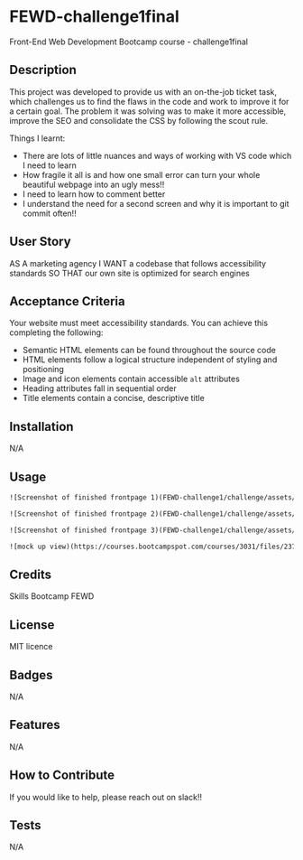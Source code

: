 # FEWD-challenge1final
Front-End Web Development Bootcamp course - challenge1final

## Description

This project was developed to provide us with an on-the-job ticket task, which challenges us to find the flaws in the code and work to improve it for a certain goal. The problem it was solving was to make it more accessible, improve the SEO and consolidate the CSS by following the scout rule.

Things I learnt:
- There are lots of little nuances and ways of working with VS code which I need to learn
- How fragile it all is and how one small error can turn your whole beautiful webpage into an ugly mess!!
- I need to learn how to comment better
- I understand the need for a second screen and why it is important to git commit often!!

## User Story

AS A marketing agency
I WANT a codebase that follows accessibility standards
SO THAT our own site is optimized for search engines

## Acceptance Criteria

Your website must meet accessibility standards. You can achieve this completing the following:

* Semantic HTML elements can be found throughout the source code
* HTML elements follow a logical structure independent of styling and positioning
* Image and icon elements contain accessible `alt` attributes
* Heading attributes fall in sequential order
* Title elements contain a concise, descriptive title


## Installation
 N/A


## Usage
```md
![Screenshot of finished frontpage 1)(FEWD-challenge1/challenge/assets/images/Screenshot 2022-12-13at 11.23.40 AM.png)
```
```md
![Screenshot of finished frontpage 2)(FEWD-challenge1/challenge/assets/images/Screenshot 2022-12-13 at 11.28.32 AM.png)
```
```md
![Screenshot of finished frontpage 3)(FEWD-challenge1/challenge/assets/images/Screenshot 2022-12-13 at 11.28.40 AM.png)
```
```md
![mock up view)(https://courses.bootcampspot.com/courses/3031/files/2370917/preview)
```
## Credits

Skills Bootcamp FEWD

## License

MIT licence


## Badges
N/A

## Features
N/A

## How to Contribute

If you would like to help, please reach out on slack!!

## Tests
N/A
